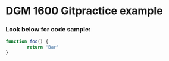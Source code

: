 # DGM 1600 Gitpractice example

### Look below for code sample:

```javascript
function foo() {
        return 'Bar'
}
```